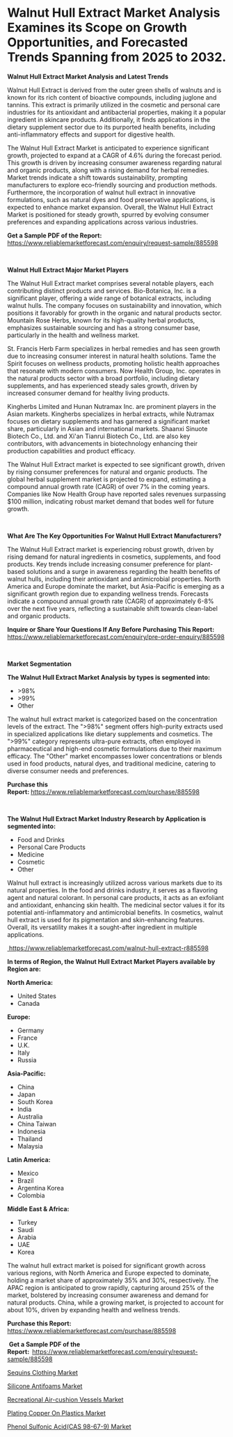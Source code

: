 <p><h1>Walnut Hull Extract Market Analysis Examines its Scope on Growth Opportunities, and Forecasted Trends Spanning from 2025 to 2032.</h1></p><p><strong>Walnut Hull Extract Market Analysis and Latest Trends</strong></p>
<p><p>Walnut Hull Extract is derived from the outer green shells of walnuts and is known for its rich content of bioactive compounds, including juglone and tannins. This extract is primarily utilized in the cosmetic and personal care industries for its antioxidant and antibacterial properties, making it a popular ingredient in skincare products. Additionally, it finds applications in the dietary supplement sector due to its purported health benefits, including anti-inflammatory effects and support for digestive health.</p><p>The Walnut Hull Extract Market is anticipated to experience significant growth, projected to expand at a CAGR of 4.6% during the forecast period. This growth is driven by increasing consumer awareness regarding natural and organic products, along with a rising demand for herbal remedies. Market trends indicate a shift towards sustainability, prompting manufacturers to explore eco-friendly sourcing and production methods. Furthermore, the incorporation of walnut hull extract in innovative formulations, such as natural dyes and food preservative applications, is expected to enhance market expansion. Overall, the Walnut Hull Extract Market is positioned for steady growth, spurred by evolving consumer preferences and expanding applications across various industries.</p></p>
<p><strong>Get a Sample PDF of the Report:&nbsp;</strong> <a href="https://www.reliablemarketforecast.com/enquiry/request-sample/885598?utm_campaign=2196&utm_medium=2&utm_source=Github&utm_content=ia&utm_term=30012025&utm_id=walnut-hull-extract">https://www.reliablemarketforecast.com/enquiry/request-sample/885598</a></p>
<p>&nbsp;</p>
<p><strong>Walnut Hull Extract Major Market Players</strong></p>
<p><p>The Walnut Hull Extract market comprises several notable players, each contributing distinct products and services. Bio-Botanica, Inc. is a significant player, offering a wide range of botanical extracts, including walnut hulls. The company focuses on sustainability and innovation, which positions it favorably for growth in the organic and natural products sector. Mountain Rose Herbs, known for its high-quality herbal products, emphasizes sustainable sourcing and has a strong consumer base, particularly in the health and wellness market.</p><p>St. Francis Herb Farm specializes in herbal remedies and has seen growth due to increasing consumer interest in natural health solutions. Tame the Spirit focuses on wellness products, promoting holistic health approaches that resonate with modern consumers. Now Health Group, Inc. operates in the natural products sector with a broad portfolio, including dietary supplements, and has experienced steady sales growth, driven by increased consumer demand for healthy living products.</p><p>Kingherbs Limited and Hunan Nutramax Inc. are prominent players in the Asian markets. Kingherbs specializes in herbal extracts, while Nutramax focuses on dietary supplements and has garnered a significant market share, particularly in Asian and international markets. Shaanxi Sinuote Biotech Co., Ltd. and Xi'an Tianrui Biotech Co., Ltd. are also key contributors, with advancements in biotechnology enhancing their production capabilities and product efficacy.</p><p>The Walnut Hull Extract market is expected to see significant growth, driven by rising consumer preferences for natural and organic products. The global herbal supplement market is projected to expand, estimating a compound annual growth rate (CAGR) of over 7% in the coming years. Companies like Now Health Group have reported sales revenues surpassing $100 million, indicating robust market demand that bodes well for future growth.</p></p>
<p>&nbsp;</p>
<p><strong>What Are The Key Opportunities For Walnut Hull Extract Manufacturers?</strong></p>
<p><p>The Walnut Hull Extract market is experiencing robust growth, driven by rising demand for natural ingredients in cosmetics, supplements, and food products. Key trends include increasing consumer preference for plant-based solutions and a surge in awareness regarding the health benefits of walnut hulls, including their antioxidant and antimicrobial properties. North America and Europe dominate the market, but Asia-Pacific is emerging as a significant growth region due to expanding wellness trends. Forecasts indicate a compound annual growth rate (CAGR) of approximately 6-8% over the next five years, reflecting a sustainable shift towards clean-label and organic products.</p></p>
<p><strong>Inquire or Share Your Questions If Any Before Purchasing This Report:</strong> <a href="https://www.reliablemarketforecast.com/enquiry/pre-order-enquiry/885598?utm_campaign=2196&utm_medium=2&utm_source=Github&utm_content=ia&utm_term=30012025&utm_id=walnut-hull-extract">https://www.reliablemarketforecast.com/enquiry/pre-order-enquiry/885598</a></p>
<p>&nbsp;</p>
<p><strong>Market Segmentation</strong></p>
<p><strong>The Walnut Hull Extract Market Analysis by types is segmented into:</strong></p>
<p><ul><li>>98%</li><li>>99%</li><li>Other</li></ul></p>
<p><p>The walnut hull extract market is categorized based on the concentration levels of the extract. The ">98%" segment offers high-purity extracts used in specialized applications like dietary supplements and cosmetics. The ">99%" category represents ultra-pure extracts, often employed in pharmaceutical and high-end cosmetic formulations due to their maximum efficacy. The "Other" market encompasses lower concentrations or blends used in food products, natural dyes, and traditional medicine, catering to diverse consumer needs and preferences.</p></p>
<p><strong>Purchase this Report:&nbsp;</strong><a href="https://www.reliablemarketforecast.com/purchase/885598?utm_campaign=2196&utm_medium=2&utm_source=Github&utm_content=ia&utm_term=30012025&utm_id=walnut-hull-extract">https://www.reliablemarketforecast.com/purchase/885598</a></p>
<p>&nbsp;</p>
<p><strong>The Walnut Hull Extract Market Industry Research by Application is segmented into:</strong></p>
<p><ul><li>Food and Drinks</li><li>Personal Care Products</li><li>Medicine</li><li>Cosmetic</li><li>Other</li></ul></p>
<p><p>Walnut hull extract is increasingly utilized across various markets due to its natural properties. In the food and drinks industry, it serves as a flavoring agent and natural colorant. In personal care products, it acts as an exfoliant and antioxidant, enhancing skin health. The medicinal sector values it for its potential anti-inflammatory and antimicrobial benefits. In cosmetics, walnut hull extract is used for its pigmentation and skin-enhancing features. Overall, its versatility makes it a sought-after ingredient in multiple applications.</p></p>
<p><a href="https://www.reliablemarketforecast.com/walnut-hull-extract-r885598?utm_campaign=2196&utm_medium=2&utm_source=Github&utm_content=ia&utm_term=30012025&utm_id=walnut-hull-extract">&nbsp;https://www.reliablemarketforecast.com/walnut-hull-extract-r885598</a></p>
<p><strong>In terms of Region, the Walnut Hull Extract Market Players available by Region are:</strong></p>
<p>
    <p> <strong> North America: </strong>
        <ul>
            <li>United States</li>
            <li>Canada</li>
        </ul>
        </p> 
    <p> <strong> Europe: </strong>
        <ul>
            <li>Germany</li>
            <li>France</li>
            <li>U.K.</li>
            <li>Italy</li>
            <li>Russia</li>
        </ul>
        </p> 
    <p> <strong> Asia-Pacific: </strong>
        <ul>
            <li>China</li>
            <li>Japan</li>
            <li>South Korea</li>
            <li>India</li>
            <li>Australia</li>
            <li>China Taiwan</li>
            <li>Indonesia</li>
            <li>Thailand</li>
            <li>Malaysia</li>
        </ul>
        </p> 
    <p> <strong> Latin America: </strong>
        <ul>
            <li>Mexico</li>
            <li>Brazil</li>
            <li>Argentina Korea</li>
            <li>Colombia</li>
        </ul>
        </p> 
    <p> <strong> Middle East & Africa: </strong>
        <ul>
            <li>Turkey</li>
            <li>Saudi</li>
            <li>Arabia</li>
            <li>UAE</li>
            <li>Korea</li>
        </ul>
    </p>
    </p>
<p><p>The walnut hull extract market is poised for significant growth across various regions, with North America and Europe expected to dominate, holding a market share of approximately 35% and 30%, respectively. The APAC region is anticipated to grow rapidly, capturing around 25% of the market, bolstered by increasing consumer awareness and demand for natural products. China, while a growing market, is projected to account for about 10%, driven by expanding health and wellness trends.</p></p>
<p><strong>Purchase this Report: </strong><a href="https://www.reliablemarketforecast.com/purchase/885598?utm_campaign=2196&utm_medium=2&utm_source=Github&utm_content=ia&utm_term=30012025&utm_id=walnut-hull-extract">https://www.reliablemarketforecast.com/purchase/885598</a></p>
<p>&nbsp;<strong>Get a Sample PDF of the Report:&nbsp;&nbsp;</strong><a href="https://www.reliablemarketforecast.com/enquiry/request-sample/885598?utm_campaign=2196&utm_medium=2&utm_source=Github&utm_content=ia&utm_term=30012025&utm_id=walnut-hull-extract">https://www.reliablemarketforecast.com/enquiry/request-sample/885598</a></p>
<p><strong></strong></p>
<p><p><a href="https://www.linkedin.com/pulse/aglobalsequins-clothing-market-analysis-including-its-b9buf?utm_campaign=2196&utm_medium=2&utm_source=Github&utm_content=ia&utm_term=30012025&utm_id=walnut-hull-extract">Sequins Clothing Market</a></p><p><a href="https://www.linkedin.com/pulse/silicone-antifoams-market-growth-key-factors-driving-expansion-pacwc?utm_campaign=2196&utm_medium=2&utm_source=Github&utm_content=ia&utm_term=30012025&utm_id=walnut-hull-extract">Silicone Antifoams Market</a></p><p><a href="https://www.linkedin.com/pulse/recreational-air-cushion-vessels-market-outlook-92-cagr-forecast-kjhbf?utm_campaign=2196&utm_medium=2&utm_source=Github&utm_content=ia&utm_term=30012025&utm_id=walnut-hull-extract">Recreational Air-cushion Vessels Market</a></p><p><a href="https://www.linkedin.com/pulse/plating-copper-plastics-market-size-types-share-forecast-reb4c?utm_campaign=2196&utm_medium=2&utm_source=Github&utm_content=ia&utm_term=30012025&utm_id=walnut-hull-extract">Plating Copper On Plastics Market</a></p><p><a href="https://www.linkedin.com/pulse/driving-forces-behind-phenol-sulfonic-acidcas-98-67-9-ydxhc?utm_campaign=2196&utm_medium=2&utm_source=Github&utm_content=ia&utm_term=30012025&utm_id=walnut-hull-extract">Phenol Sulfonic Acid(CAS 98-67-9) Market</a></p></p>
